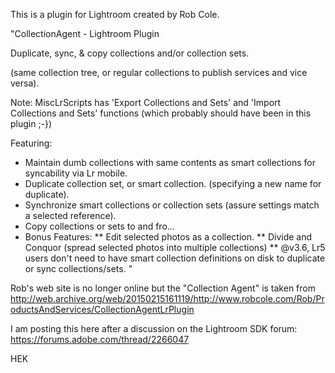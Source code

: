 This is a plugin for Lightroom created by Rob Cole. 

"CollectionAgent - Lightroom Plugin

Duplicate, sync, & copy collections and/or collection sets.

(same collection tree, or regular collections to publish services and vice versa).

Note: MiscLrScripts has 'Export Collections and Sets' and 'Import Collections and Sets' functions (which probably should have been in this plugin ;-})

Featuring:
* Maintain dumb collections with same contents as smart collections for syncability via Lr mobile.
* Duplicate collection set, or smart collection. (specifying a new name for duplicate).
* Synchronize smart collections or collection sets (assure settings match a selected reference).
* Copy collections or sets to and fro...
* Bonus Features:
** Edit selected photos as a collection.
** Divide and Conquor (spread selected photos into multiple collections)
** @v3.6, Lr5 users don't need to have smart collection definitions on disk to duplicate or sync collections/sets.
"

Rob's web site is no longer online but the "Collection Agent" is taken from 
http://web.archive.org/web/20150215161119/http://www.robcole.com/Rob/ProductsAndServices/CollectionAgentLrPlugin

I am posting this here after a discussion on the Lightroom SDK forum: https://forums.adobe.com/thread/2266047

HEK
